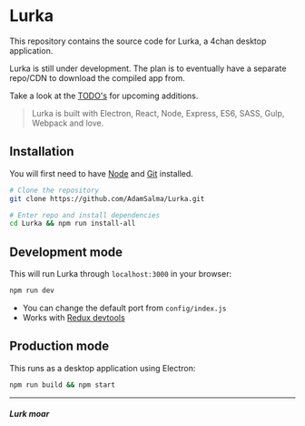 # Lurka

This repository contains the source code for Lurka, a 4chan desktop application.

Lurka is still under development. The plan is to eventually have a separate repo/CDN to download the compiled app from.

Take a look at the [TODO's](TODO.md) for upcoming additions.

> Lurka is built with Electron, React, Node, Express, ES6, SASS, Gulp, Webpack and love.

## Installation
You will first need to have [Node](https://nodejs.org/en/) and [Git](https://git-scm.com/) installed.
```bash
# Clone the repository
git clone https://github.com/AdamSalma/Lurka.git

# Enter repo and install dependencies
cd Lurka && npm run install-all
```
## Development mode 
This will run Lurka through `localhost:3000` in your browser:
```bash
npm run dev
```
- You can change the default port from `config/index.js`
- Works with [Redux devtools](https://chrome.google.com/webstore/detail/redux-devtools/lmhkpmbekcpmknklioeibfkpmmfibljd?hl=en)

## Production mode
This runs as a desktop application using Electron:
```bash
npm run build && npm start
```

---

#### *Lurk moar*
